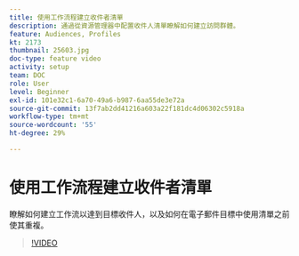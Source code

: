 ```yaml
---
title: 使用工作流程建立收件者清單
description: 通過從資源管理器中配置收件人清單瞭解如何建立訪問群體。
feature: Audiences, Profiles
kt: 2173
thumbnail: 25603.jpg
doc-type: feature video
activity: setup
team: DOC
role: User
level: Beginner
exl-id: 101e32c1-6a70-49a6-b987-6aa55de3e72a
source-git-commit: 13f7ab2dd41216a603a22f181dc4d06302c5918a
workflow-type: tm+mt
source-wordcount: '55'
ht-degree: 29%

---
```


# 使用工作流程建立收件者清單

瞭解如何建立工作流以達到目標收件人，以及如何在電子郵件目標中使用清單之前使其重複。

>[!VIDEO](https://video.tv.adobe.com/v/25603?quality=12&learn=on)

